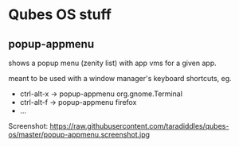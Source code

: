 Qubes OS stuff
==========

popup-appmenu
-------------

shows a popup menu (zenity list) with app vms for a given app.
 
meant to be used with a window manager's keyboard shortcuts, eg.
  - ctrl-alt-x -> popup-appmenu org.gnome.Terminal
  - ctrl-alt-f -> popup-appmenu firefox
  - ...

Screenshot: https://raw.githubusercontent.com/taradiddles/qubes-os/master/popup-appmenu.screenshot.jpg

